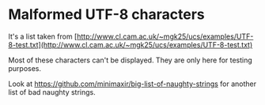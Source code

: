 # Malformed UTF-8 characters

It's a list taken from [http://www.cl.cam.ac.uk/~mgk25/ucs/examples/UTF-8-test.txt](http://www.cl.cam.ac.uk/~mgk25/ucs/examples/UTF-8-test.txt)

Most of these characters can't be displayed. They are only here for testing purposes.

Look at https://github.com/minimaxir/big-list-of-naughty-strings for another list of bad naughty strings.
